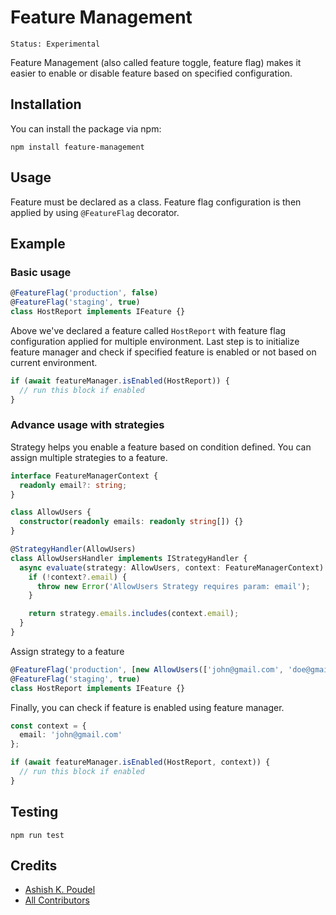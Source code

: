 # Feature Management

```
Status: Experimental
```

Feature Management (also called feature toggle, feature flag) makes it easier to enable or disable feature based on specified configuration.

## Installation

You can install the package via npm:

```
npm install feature-management
```

## Usage

Feature must be declared as a class. Feature flag configuration is then applied by using `@FeatureFlag` decorator.


## Example

### Basic usage

```typescript
@FeatureFlag('production', false)
@FeatureFlag('staging', true)
class HostReport implements IFeature {}
```

Above we've declared a feature called `HostReport` with feature flag configuration applied for multiple environment. Last step is to initialize feature manager and check if specified feature is enabled or not based on current environment.

```typescript
if (await featureManager.isEnabled(HostReport)) {
  // run this block if enabled
}
```

### Advance usage with strategies
Strategy helps you enable a feature based on condition defined. You can assign multiple strategies to a feature.

```typescript
interface FeatureManagerContext {
  readonly email?: string;
}

class AllowUsers {
  constructor(readonly emails: readonly string[]) {}
}

@StrategyHandler(AllowUsers)
class AllowUsersHandler implements IStrategyHandler {
  async evaluate(strategy: AllowUsers, context: FeatureManagerContext) {
    if (!context?.email) {
      throw new Error('AllowUsers Strategy requires param: email');
    }

    return strategy.emails.includes(context.email);
  }
}
```

Assign strategy to a feature
```typescript
@FeatureFlag('production', [new AllowUsers(['john@gmail.com', 'doe@gmail.com'])])
@FeatureFlag('staging', true)
class HostReport implements IFeature {}
```

Finally, you can check if feature is enabled using feature manager.

```typescript
const context = {
  email: 'john@gmail.com'
};

if (await featureManager.isEnabled(HostReport, context)) {
  // run this block if enabled
}
```

## Testing

```
npm run test
```

## Credits
- [Ashish K. Poudel](https://github.com/ashishkpoudel)
- [All Contributors](../../contributors)
